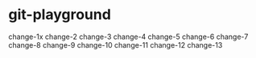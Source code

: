 # git-playground
change-1x
change-2
change-3
change-4
change-5
change-6
change-7
change-8
change-9
change-10
change-11
change-12
change-13
